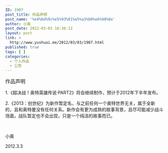 ```yaml
---
ID: 1907
post_title: 作品声明
post_name: '%e4%bd%9c%e5%93%81%e5%a3%b0%e6%98%8e'
author: 小奥
post_date: 2012-03-03 16:36:12
layout: post
link: >
  http://www.yushuai.me/2012/03/03/1907.html
published: true
tags: [ ]
categories:
  - 个人作品
  - 公告
---
```

<span style="font-size: medium;">作品声明</span>

1.《超决战！奥特英雄传说·PART2》将会继续制作，预计于2012年下半年发布。

2.《2013：创世纪》为新作暂定名，与之前任何一个奥特世界无关，属于全新的，且和奥特曼没有任何关系。新作会有更为成熟的故事背景，且尽可能减少战斗场面，战队暂定也不会出现，只是一个纯洁的故事而已。

&nbsp;

小奥

2012.3.3
